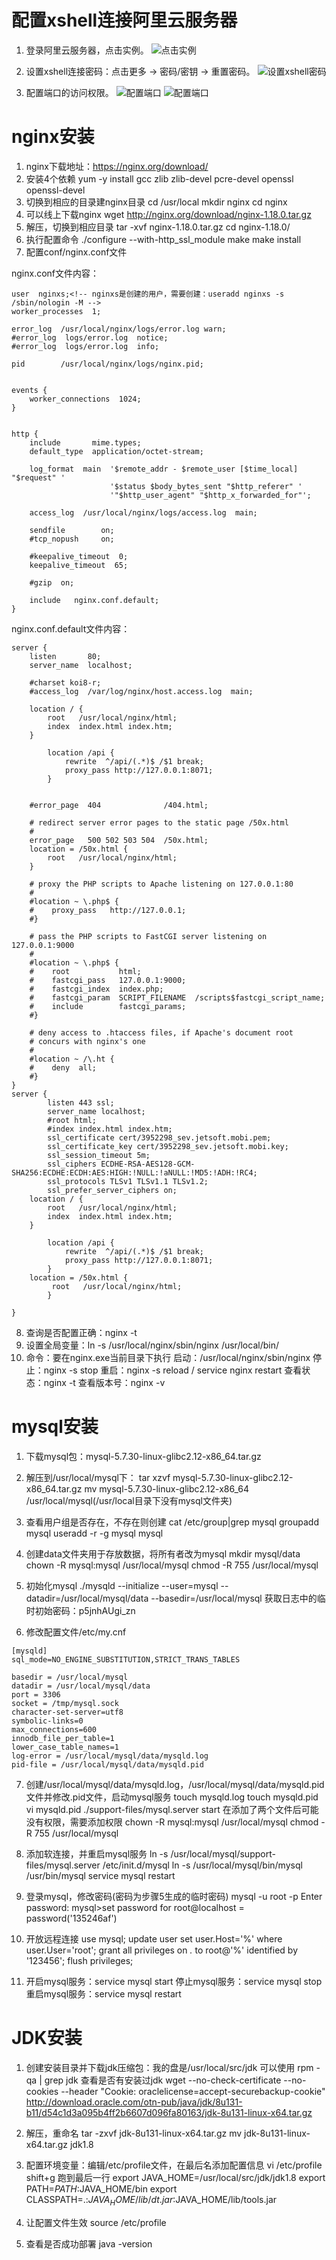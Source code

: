 # 配置xshell连接阿里云服务器

1. 登录阿里云服务器，点击实例。
![点击实例](images/deploy/deploy_1.jpg) 

2. 设置xshell连接密码：点击更多 -> 密码/密钥 -> 重置密码。
	![设置xshell密码](images/deploy/deploy_2.jpg)
	
3. 配置端口的访问权限。
	![配置端口](images/deploy/deploy_3.png)
	![配置端口](images/deploy/deploy_4.png)

# nginx安装

1. nginx下载地址：https://nginx.org/download/
2. 安装4个依赖
	yum -y install gcc zlib zlib-devel pcre-devel openssl openssl-devel
3. 切换到相应的目录建nginx目录
	cd /usr/local
	mkdir nginx
	cd nginx
4. 可以线上下载nginx
	wget http://nginx.org/download/nginx-1.18.0.tar.gz
5. 解压，切换到相应目录
	tar -xvf nginx-1.18.0.tar.gz
	cd nginx-1.18.0/
6. 执行配置命令
	./configure --with-http_ssl_module
	make
	make install
7. 配置conf/nginx.conf文件

nginx.conf文件内容：
```
user  nginxs;<!-- nginxs是创建的用户，需要创建：useradd nginxs -s /sbin/nologin -M -->
worker_processes  1;

error_log  /usr/local/nginx/logs/error.log warn;
#error_log  logs/error.log  notice;
#error_log  logs/error.log  info;

pid        /usr/local/nginx/logs/nginx.pid;


events {
    worker_connections  1024;
}


http {
    include       mime.types;
    default_type  application/octet-stream;

    log_format  main  '$remote_addr - $remote_user [$time_local] "$request" '
                      '$status $body_bytes_sent "$http_referer" '
                      '"$http_user_agent" "$http_x_forwarded_for"';

    access_log  /usr/local/nginx/logs/access.log  main;

    sendfile        on;
    #tcp_nopush     on;

    #keepalive_timeout  0;
    keepalive_timeout  65;

    #gzip  on;

    include   nginx.conf.default;   
}
```
nginx.conf.default文件内容：
```
server {
    listen       80;
    server_name  localhost;

    #charset koi8-r;
    #access_log  /var/log/nginx/host.access.log  main;

    location / {
        root   /usr/local/nginx/html;
        index  index.html index.htm;
    }

        location /api {
            rewrite  ^/api/(.*)$ /$1 break;
            proxy_pass http://127.0.0.1:8071;
        }


    #error_page  404              /404.html;

    # redirect server error pages to the static page /50x.html
    #
    error_page   500 502 503 504  /50x.html;
    location = /50x.html {
        root   /usr/local/nginx/html;
    }

    # proxy the PHP scripts to Apache listening on 127.0.0.1:80
    #
    #location ~ \.php$ {
    #    proxy_pass   http://127.0.0.1;
    #}

    # pass the PHP scripts to FastCGI server listening on 127.0.0.1:9000
    #
    #location ~ \.php$ {
    #    root           html;
    #    fastcgi_pass   127.0.0.1:9000;
    #    fastcgi_index  index.php;
    #    fastcgi_param  SCRIPT_FILENAME  /scripts$fastcgi_script_name;
    #    include        fastcgi_params;
    #}

    # deny access to .htaccess files, if Apache's document root
    # concurs with nginx's one
    #
    #location ~ /\.ht {
    #    deny  all;
    #}
}
server {
        listen 443 ssl;   
        server_name localhost;  
        #root html;
        #index index.html index.htm;
        ssl_certificate cert/3952298_sev.jetsoft.mobi.pem; 
        ssl_certificate_key cert/3952298_sev.jetsoft.mobi.key;   
        ssl_session_timeout 5m;
        ssl_ciphers ECDHE-RSA-AES128-GCM-SHA256:ECDHE:ECDH:AES:HIGH:!NULL:!aNULL:!MD5:!ADH:!RC4;  
        ssl_protocols TLSv1 TLSv1.1 TLSv1.2;  
        ssl_prefer_server_ciphers on;
    location / {
        root   /usr/local/nginx/html;
        index  index.html index.htm;
    }

        location /api {
            rewrite  ^/api/(.*)$ /$1 break;
            proxy_pass http://127.0.0.1:8071;
        }
	location = /50x.html {
         root   /usr/local/nginx/html;
        }

}
```

8. 查询是否配置正确：nginx -t
9. 设置全局变量：ln -s /usr/local/nginx/sbin/nginx  /usr/local/bin/
10. 命令：要在nginx.exe当前目录下执行
	启动：/usr/local/nginx/sbin/nginx
	停止：nginx -s stop
	重启：nginx -s reload / service nginx restart
	查看状态：nginx -t
	查看版本号：nginx -v

# mysql安装

1. 下载mysql包：mysql-5.7.30-linux-glibc2.12-x86_64.tar.gz
2. 解压到/usr/local/mysql下：
	tar xzvf mysql-5.7.30-linux-glibc2.12-x86_64.tar.gz
	mv mysql-5.7.30-linux-glibc2.12-x86_64 /usr/local/mysql(/usr/local目录下没有mysql文件夹)
3. 查看用户组是否存在，不存在则创建
	cat /etc/group|grep mysql
	groupadd mysql
	useradd -r -g mysql mysql
4. 创建data文件夹用于存放数据，将所有者改为mysql
	mkdir mysql/data
	chown -R mysql:mysql /usr/local/mysql
	chmod -R 755 /usr/local/mysql

5. 初始化mysql
	./mysqld --initialize --user=mysql --datadir=/usr/local/mysql/data --basedir=/usr/local/mysql
	获取日志中的临时初始密码：p5jnhAUgi_zn
	
6. 修改配置文件/etc/my.cnf
```
[mysqld]
sql_mode=NO_ENGINE_SUBSTITUTION,STRICT_TRANS_TABLES 
 
basedir = /usr/local/mysql
datadir = /usr/local/mysql/data
port = 3306
socket = /tmp/mysql.sock
character-set-server=utf8
symbolic-links=0
max_connections=600
innodb_file_per_table=1
lower_case_table_names=1
log-error = /usr/local/mysql/data/mysqld.log
pid-file = /usr/local/mysql/data/mysqld.pid
```	

7. 创建/usr/local/mysql/data/mysqld.log，/usr/local/mysql/data/mysqld.pid文件并修改.pid文件，启动mysql服务
	touch mysqld.log
	touch mysqld.pid
	vi mysqld.pid  <!-- 随意添加个不存在的pid进程号-->
	./support-files/mysql.server start
	在添加了两个文件后可能没有权限，需要添加权限
	chown -R mysql:mysql /usr/local/mysql
	chmod -R 755 /usr/local/mysql

8. 添加软连接，并重启mysql服务
	ln -s /usr/local/mysql/support-files/mysql.server /etc/init.d/mysql
	ln -s /usr/local/mysql/bin/mysql /usr/bin/mysql
	service mysql restart
	
9. 登录mysql，修改密码(密码为步骤5生成的临时密码)
	mysql -u root -p
	Enter password:
	mysql>set password for root@localhost = password('135246af')
	
10. 开放远程连接
	use mysql;
	update user set user.Host='%' where user.User='root';
	grant all privileges on *.* to root@'%' identified by '123456';
	flush privileges;

11. 开启mysql服务：service mysql start
	停止mysql服务：service mysql stop
	重启mysql服务：service mysql restart

# JDK安装

1. 创建安装目录并下载jdk压缩包：我的盘是/usr/local/src/jdk 
	可以使用 rpm -qa | grep jdk 查看是否有安装过jdk
	wget --no-check-certificate --no-cookies --header "Cookie: oraclelicense=accept-securebackup-cookie" <!-- 该部分参数是为了避免验证-->
	http://download.oracle.com/otn-pub/java/jdk/8u131-b11/d54c1d3a095b4ff2b6607d096fa80163/jdk-8u131-linux-x64.tar.gz
	
2. 解压，重命名
	tar -zxvf jdk-8u131-linux-x64.tar.gz
	mv jdk-8u131-linux-x64.tar.gz jdk1.8

3. 配置环境变量：编辑/etc/profile文件，在最后名添加配置信息
	vi /etc/profile
	shift+g 跑到最后一行
	export JAVA_HOME=/usr/local/src/jdk/jdk1.8
	export PATH=$PATH:$JAVA_HOME/bin
	export CLASSPATH=.:$JAVA_HOME/lib/dt.jar:$JAVA_HOME/lib/tools.jar

4. 让配置文件生效
	source /etc/profile
5. 查看是否成功部署
	java -version




